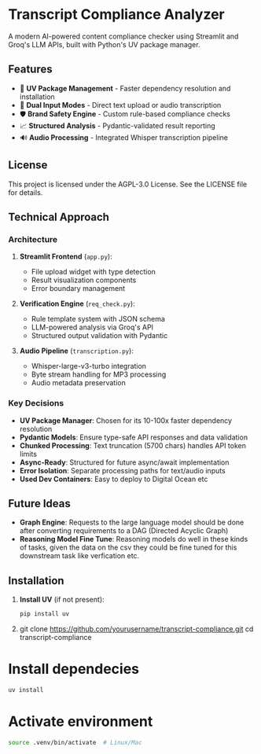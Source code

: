 # Transcript Compliance Analyzer

A modern AI-powered content compliance checker using Streamlit and Groq's LLM APIs, built with Python's UV package manager.

## Features

- 🚀 **UV Package Management** - Faster dependency resolution and installation
- 📁 **Dual Input Modes** - Direct text upload or audio transcription
- 🛡️ **Brand Safety Engine** - Custom rule-based compliance checks
- 📈 **Structured Analysis** - Pydantic-validated result reporting
- 🔊 **Audio Processing** - Integrated Whisper transcription pipeline

## License
This project is licensed under the AGPL-3.0 License.
See the LICENSE file for details.

## Technical Approach

### Architecture
1. **Streamlit Frontend** (`app.py`):
   - File upload widget with type detection
   - Result visualization components
   - Error boundary management

2. **Verification Engine** (`req_check.py`):
   - Rule template system with JSON schema
   - LLM-powered analysis via Groq's API
   - Structured output validation with Pydantic

3. **Audio Pipeline** (`transcription.py`):
   - Whisper-large-v3-turbo integration
   - Byte stream handling for MP3 processing
   - Audio metadata preservation

### Key Decisions
- **UV Package Manager**: Chosen for its 10-100x faster dependency resolution
- **Pydantic Models**: Ensure type-safe API responses and data validation
- **Chunked Processing**: Text truncation (5700 chars) handles API token limits
- **Async-Ready**: Structured for future async/await implementation
- **Error Isolation**: Separate processing paths for text/audio inputs
- **Used Dev Containers**: Easy to deploy to Digital Ocean etc

## Future Ideas
- **Graph Engine**: Requests to the large language model should be 
    done after converting requirements to a DAG (Directed Acyclic Graph)
- **Reasoning Model Fine Tune**: Reasoning models do well in these 
    kinds of tasks, given the data on the csv they could be fine 
    tuned for this downstream task like verfication etc.

## Installation

1. **Install UV** (if not present):
   ```bash
   pip install uv
   ```
2. git clone https://github.com/yourusername/transcript-compliance.git
cd transcript-compliance

# Install dependecies
```bash
uv install
```
# Activate environment
```bash
source .venv/bin/activate  # Linux/Mac
```
